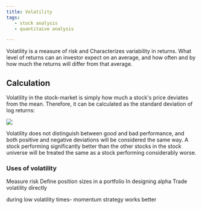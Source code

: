 ```yaml
---
title: Volatility
tags: 
   - stock analysis
   - quantitaive analysis

---
```


Volatility is a measure of risk and Characterizes variability in returns. What level of returns can an investor expect on an average, and how often and by how much the returns will differ from that average.

## Calculation

Volatility in the stock-market is simply how much a stock's price deviates from the mean. Therefore, it can be calculated as the standard deviation of log returns: 

 <img src="https://render.githubusercontent.com/render/math?math=\sigma=\sqrt{\frac{1}{n-1}%20%20\sum_{i=1}^{n}%20(\overline{\rm%20r}%20-%20r_i)^2}">
 
Volatility does not distinguish between good and bad performance, and both positive and negative deviations will be considered the same way. A stock performing significantly better than the other stocks in the stock universe will be treated the same as a stock performing considerably worse. 

### Uses of volatility

Measure risk
Define position sizes in a portfolio
In designing alpha
Trade volatility directly

during low volatility times- momentum strategy works better
